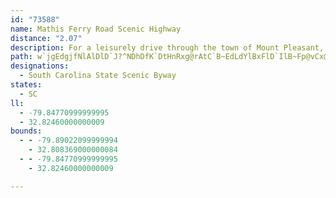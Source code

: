 ```yaml
---
id: "73588"
name: Mathis Ferry Road Scenic Highway
distance: "2.07"
description: For a leisurely drive through the town of Mount Pleasant, enjoy the tranquility offered by the greenery surrounding the Mathis Ferry Road Scenic Highway.
path: w`jgEdgjfNlAlDlD`J?^NDhDfK`DtHnRxg@rAtC`B~EdLdYlBxFlD`IlB~Fp@vCx@~FzE~c@@v@Ln@X|@~@nJt@hIHnA?`AHr@^tDn@xQN`Bn@pA|@fAvHfE
designations:
  - South Carolina State Scenic Byway
states:
  - SC
ll:
  - -79.84770999999995
  - 32.82460000000009
bounds:
  - - -79.89022099999994
    - 32.808369000000084
  - - -79.84770999999995
    - 32.82460000000009

---
```


